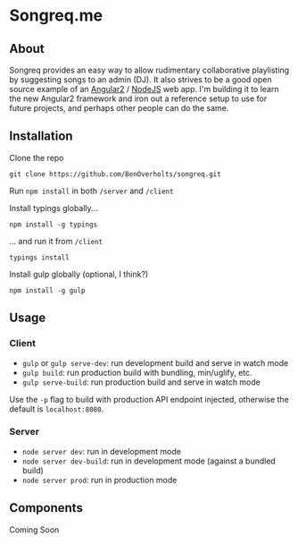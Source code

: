 # Songreq.me

## About
Songreq provides an easy way to allow rudimentary collaborative playlisting by suggesting songs to an admin (DJ).  It also strives to be a good open source example of an [Angular2](https://angular.io/) / [NodeJS](https://nodejs.org/) web app.  I'm building it to learn the new Angular2 framework and iron out a reference setup to use for future projects, and perhaps other people can do the same.

## Installation
Clone the repo
```
git clone https://github.com/BenOverholts/songreq.git
```

Run `npm install` in both `/server` and `/client`

Install typings globally...
```
npm install -g typings
```
... and run it from `/client`
```
typings install
```

Install gulp globally (optional, I think?)
```
npm install -g gulp
```

## Usage

### Client

* `gulp` or `gulp serve-dev`: run development build and serve in watch mode
* `gulp build`: run production build with bundling, min/uglify, etc.
* `gulp serve-build`: run production build and serve in watch mode

Use the `-p` flag to build with production API endpoint injected, otherwise the default is `localhost:8080`.

### Server

* `node server dev`: run in development mode
* `node server dev-build`: run in development mode (against a bundled build)
* `node server prod`: run in production mode

## Components
Coming Soon
